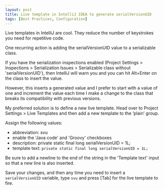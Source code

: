 ```yaml
---
layout: post
title: Live template in IntelliJ IDEA to generate serialVersionUID
tags: [Best Practices, Configuration]
---
```


Live templates in IntelliJ are cool. They reduce the number of keystrokes you need for repetitive code.

One recurring action is adding the serialVersionUID value to a serializable class.

If you have the serialization inspections enabled (Project Settings > Inspections > Serialization Issues > Serializable class without 'serialVersionUID'), then IntelliJ will warn you and you can hit Alt+Enter on the class to insert the value.

However, this inserts a generated value and I prefer to start with a value of one and increment the value each time I make a change to the class that breaks its compatibility with previous versions.

My preferred solution is to define a new live template. Head over to Project Settings > Live Templates and then add a new template to the ‘plain’ group.

Assign the following values:

* abbreviation: svu
* enable the 'Java code' and 'Groovy' checkboxes
* description: private static final long serialVersionUID = 1L;
* template text: `private static final long serialVersionUID = 1L;`

Be sure to add a newline to the end of the string in the 'Template text' input so that a new line is also inserted.

Save your changes, and then any time you need to insert a `serialVersionUID` variable, type `svu` and press [Tab] for the live template to fire.
